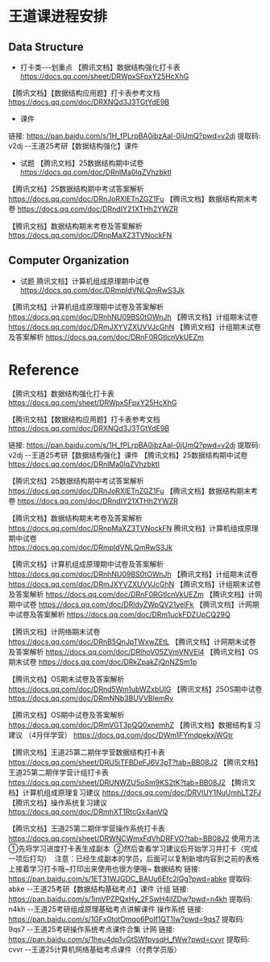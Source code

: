 # 王道课进程安排
## Data Structure
* 打卡类---划重点
【腾讯文档】数据结构强化打卡表
https://docs.qq.com/sheet/DRWpxSFpxY25HcXhG

【腾讯文档】【数据结构应用题】打卡表参考文档
https://docs.qq.com/doc/DRXNQd3J3TGtYdE9B
* 课件

链接: https://pan.baidu.com/s/1H_fPLrpBA0ibzAal-0jUmQ?pwd=v2dj 提取码: v2dj 
--王道25考研【数据结构强化】课件
* 试题 
【腾讯文档】25数据结构期中试卷  
https://docs.qq.com/doc/DRnlMa0lqZVhzbktl

【腾讯文档】25数据结构期中考试答案解析 
https://docs.qq.com/doc/DRnJoRXlETnZGZ1Fu
【腾讯文档】数据结构期末考卷
https://docs.qq.com/doc/DRndIY21XTHh2YWZR

【腾讯文档】数据结构期末考卷及答案解析
https://docs.qq.com/doc/DRnpMaXZ3TVNockFN


## Computer Organization
* 试题
腾讯文档】计算机组成原理期中试卷   
https://docs.qq.com/doc/DRmpIdVNLQmRwS3Jk

【腾讯文档】计算机组成原理期中试卷及答案解析   
https://docs.qq.com/doc/DRnhNU09BS0tOWnJh
【腾讯文档】计组期末试卷
https://docs.qq.com/doc/DRmJXYVZXUVVJcGhN
【腾讯文档】计组期末试卷及答案解析
https://docs.qq.com/doc/DRnF0RGtlcnVkUEZm



# Reference
【腾讯文档】数据结构强化打卡表
https://docs.qq.com/sheet/DRWpxSFpxY25HcXhG

【腾讯文档】【数据结构应用题】打卡表参考文档
https://docs.qq.com/doc/DRXNQd3J3TGtYdE9B

链接: https://pan.baidu.com/s/1H_fPLrpBA0ibzAal-0jUmQ?pwd=v2dj 提取码: v2dj 
--王道25考研【数据结构强化】课件
【腾讯文档】25数据结构期中试卷  
https://docs.qq.com/doc/DRnlMa0lqZVhzbktl

【腾讯文档】25数据结构期中考试答案解析 
https://docs.qq.com/doc/DRnJoRXlETnZGZ1Fu
【腾讯文档】数据结构期末考卷
https://docs.qq.com/doc/DRndIY21XTHh2YWZR

【腾讯文档】数据结构期末考卷及答案解析
https://docs.qq.com/doc/DRnpMaXZ3TVNockFN
腾讯文档】计算机组成原理期中试卷   
https://docs.qq.com/doc/DRmpIdVNLQmRwS3Jk

【腾讯文档】计算机组成原理期中试卷及答案解析   
https://docs.qq.com/doc/DRnhNU09BS0tOWnJh
【腾讯文档】计组期末试卷
https://docs.qq.com/doc/DRmJXYVZXUVVJcGhN
【腾讯文档】计组期末试卷及答案解析
https://docs.qq.com/doc/DRnF0RGtlcnVkUEZm
【腾讯文档】计网期中试卷
https://docs.qq.com/doc/DRldyZWpQV21yelFk
【腾讯文档】计网期中试卷及答案解析
https://docs.qq.com/doc/DRm1uckFDZUpCQ29Q

【腾讯文档】计网络期末试卷
https://docs.qq.com/doc/DRnB5QnJpTWxwZEtL
【腾讯文档】计网期末试卷及答案解析
https://docs.qq.com/doc/DRlhoV05ZVmVNVEl4
【腾讯文档】OS期末试卷 
https://docs.qq.com/doc/DRkZpakZjQnNZSm1p

【腾讯文档】OS期末试卷及答案解析
https://docs.qq.com/doc/DRnd5Wm1ubWZxbUlG
【腾讯文档】25OS期中试卷
https://docs.qq.com/doc/DRmNNb3BUVVBlemRv

【腾讯文档】OS期中试卷及答案解析
https://docs.qq.com/doc/DRmVGT3pQQ0xnemhZ
【腾讯文档】数据结构复习建议 （4月伴学营）
https://docs.qq.com/doc/DWm1FYmdpekxjWGtr

【腾讯文档】王道25第二期伴学营数据结构打卡表
https://docs.qq.com/sheet/DRU5iTFBDeFJ6V3pT?tab=BB08J2
【腾讯文档】王道25第二期伴学营计组打卡表
https://docs.qq.com/sheet/DRUNWZU5oSm9KS2tK?tab=BB08J2
【腾讯文档】计算机组成原理复习建议
https://docs.qq.com/doc/DRVlUY1NuUmhLT2FJ
【腾讯文档】操作系统复习建议
https://docs.qq.com/doc/DRmhXT1RtcGx4anVQ

【腾讯文档】王道25第二期伴学营操作系统打卡表
https://docs.qq.com/sheet/DRWNCWmxFdVhDRFVO?tab=BB08J2
使用方法 
①先将学习进度打卡表生成副本 
②然后查看学习建议后开始学习并打卡（完成一项后打勾） 
注意：已经生成副本的学员，后面可以复制新增内容到之前的表格上接着学习打卡哦~打印出来使用也很方便哦~
数据结构  链接: https://pan.baidu.com/s/1ET31WJGDC_BAUu6Efc2lGg?pwd=abke 提取码: abke 
--王道25考研【数据结构基础考点】课件
计组 链接: https://pan.baidu.com/s/1imVPZPQxHy_2FSwH4ilZDw?pwd=n4kh 提取码: n4kh 
--王道25考研组成原理基础考点讲解课件
操作系统   链接: https://pan.baidu.com/s/1GFx0totOmqo6Polf1QT1Iw?pwd=9qs7 提取码: 9qs7 
--王道25考研操作系统考点课件合集
计网
链接: https://pan.baidu.com/s/1heu4dp1vGtSWfpysqH_fWw?pwd=cvvr 提取码: cvvr 
--王道25计算机网络基础考点课件（付费学员版）

